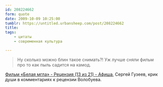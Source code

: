 ```yaml
---
id: 208224662
form: quote
date: 2009-10-09 10:25:00
tumblr: https://untitled.urbansheep.com/post/208224662
title:
tags:
    - цитаты
    - современная культура

---
```


<blockquote>
Ну сколько можно блин такое снимать?! Уж лучше сняли фильм про то как пыль садится на камод.
</blockquote>

<a href="http://www.afisha.ru/movie/195652/review/294904/">Фильм «Белая мгла» - Рецензия (13 из 21) - Афиша</a>, Сергей Гузеев, крик души в комментариях к рецензии Волобуева.
